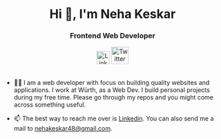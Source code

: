 <h1 align="center">Hi 👋, I'm Neha Keskar</h1>
<h3 align="center">Frontend Web Developer</h3>

<div align=center>
  <a href="https://www.linkedin.com/in/neha-keskar-b9206b217/"><img src="https://cdn.worldvectorlogo.com/logos/linkedin-icon-2.svg" title="Linkedin" alt="Linkedin Account" width="30"/></a>
  <a href="https://twitter.com/NehaKeskar"><img src="https://cdn.worldvectorlogo.com/logos/twitter-6.svg" title="Twitter" alt="Twitter Account" width="40"/></a>
  <br><br>
 
</div>

- 👨‍💻 I am a web developer with focus on building quality websites and applications. I work at Würth, as a Web Dev. I build personal projects during my free time. Please go through my repos and you might come across something useful.

- 📫 The best way to reach me over is [Linkedin](https://www.linkedin.com/in/neha-keskar-b9206b217/). You can also send me a mail to nehakeskar48@gmail.com.

<br>
